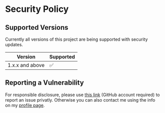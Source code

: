 # Security Policy

## Supported Versions

Currently all versions of this project are
being supported with security updates.

| Version         | Supported          |
| --------------- | ------------------ |
| 1.x.x and above | :white_check_mark: |

## Reporting a Vulnerability

For responsible disclosure, please use [this link](https://github.com/thomasleplus/gpsio/security/advisories/new) (GitHub account required) to report an issue privatly. Otherwise you can also contact me using the info on my [profile page](https://github.com/thomasleplus).
